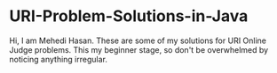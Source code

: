 # URI-Problem-Solutions-in-Java

Hi, I am Mehedi Hasan.
These are some of my solutions for URI Online Judge problems.
This my beginner stage, so don't be overwhelmed by noticing anything irregular. 
